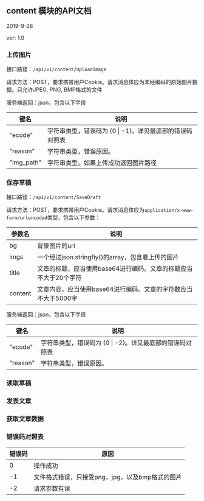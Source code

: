 ## content 模块的API文档

2019-9-28

ver: 1.0





### 上传图片

接口路径：`/api/v1/content/UploadImage`

请求方法：POST，要求携带用户Cookie。请求消息体应为未经编码的原始图片数据。只允许JPEG, PNG, BMP格式的文件


服务端返回：json，包含以下字段

| 键名       | 说明                                                     |
| ---------- | -------------------------------------------------------- |
| "ecode"    | 字符串类型，错误码为 {0 \| -1}。详见最底部的错误码对照表 |
| "reason"   | 字符串类型，错误原因。                                   |
| "img_path" | 字符串类型。如果上传成功返回图片路径                     |

### 保存草稿

接口路径：`/api/v1/content/SaveDraft`

请求方法：POST，要求携带用户Cookie。请求消息体应为`application/x-www-form/urlencoded`类型，包含以下参数：

| 参数名  | 说明                                                         |
| ------- | ------------------------------------------------------------ |
| bg      | 背景图片的url                                                |
| imgs    | 一个经过json.stringfiy()的array，包含着上传的图片            |
| title   | 文章的标题，应当使用base64进行编码。文章的标题应当不大于20个字符 |
| content | 文章内容，应当使用base64进行编码。文章的字符数应当不大于5000字 |

服务端返回：json，包含以下字段

| 键名     | 说明                      |
| -------- | ------------------------- |
| "ecode"  | 字符串类型，错误码为 {0 \| -2}。详见最底部的错误码对照表 |
| "reason" | 字符串类型，错误原因。 |



### 读取草稿



### 发表文章



### 获取文章数据



### 错误码对照表

| 错误码 | 原因                                            |
| ------ | ----------------------------------------------- |
| 0      | 操作成功                                        |
| -1     | 文件格式错误，只接受png，jpg，以及bmp格式的图片 |
| -2     | 请求参数有误                                    |

